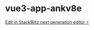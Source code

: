 # vue3-app-ankv8e

[Edit in StackBlitz next generation editor ⚡️](https://stackblitz.com/~/github.com/JeffreyJPaulus/vue3-app-ankv8e)